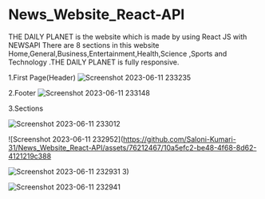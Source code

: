 # News_Website_React-API
THE DAILY PLANET is the website which is made by using React JS with NEWSAPI
There are 8 sections in this website Home,General,Business,Entertainment,Health,Science ,Sports and Technology .THE DAILY PLANET is fully responsive.

1.First Page(Header)
![Screenshot 2023-06-11 233235](https://github.com/Saloni-Kumari-31/News_Website_React-API/assets/76212467/62bc0fef-47e1-4475-bb91-99befbae7e04)

2.Footer
![Screenshot 2023-06-11 233148](https://github.com/Saloni-Kumari-31/News_Website_React-API/assets/76212467/134fa349-e13b-40f7-8ba7-14eec9e2d8bc)

3.Sections

![Screenshot 2023-06-11 233012](https://github.com/Saloni-Kumari-31/News_Website_React-API/assets/76212467/5da922a7-355b-45cc-b7f5-3163fec08bff)

![Screenshot 2023-06-11 232952](https://github.com/Saloni-Kumari-31/News_Website_React-API/assets/76212467/10a5efc2-be48-4f68-8d62-4121219c388

![Screenshot 2023-06-11 232931](https://github.com/Saloni-Kumari-31/News_Website_React-API/assets/76212467/31aab719-d2b3-46b0-9a3d-a306ef39311e)
3)

![Screenshot 2023-06-11 232941](https://github.com/Saloni-Kumari-31/News_Website_React-API/assets/76212467/8a65038f-948b-4296-a10d-dfc654e31d23)

